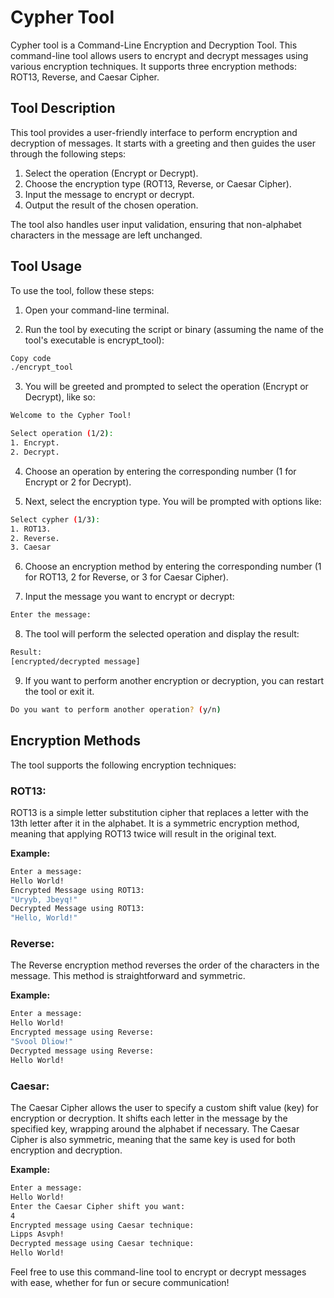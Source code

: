 # Cypher Tool

Cypher tool is a Command-Line Encryption and Decryption Tool. This command-line tool allows users to encrypt and decrypt messages using various encryption techniques. It supports three encryption methods: ROT13, Reverse, and Caesar Cipher.

## Tool Description

This tool provides a user-friendly interface to perform encryption and decryption of messages. It starts with a greeting and then guides the user through the following steps:

1. Select the operation (Encrypt or Decrypt).
2. Choose the encryption type (ROT13, Reverse, or Caesar Cipher).
3. Input the message to encrypt or decrypt.
4. Output the result of the chosen operation.

The tool also handles user input validation, ensuring that non-alphabet characters in the message are left unchanged.

## Tool Usage

To use the tool, follow these steps:

1. Open your command-line terminal.

2. Run the tool by executing the script or binary (assuming the name of the tool's executable is encrypt_tool):

```bash
Copy code
./encrypt_tool
```

3. You will be greeted and prompted to select the operation (Encrypt or Decrypt), like so:
   
```bash
Welcome to the Cypher Tool!

Select operation (1/2):
1. Encrypt.
2. Decrypt.
```

4. Choose an operation by entering the corresponding number (1 for Encrypt or 2 for Decrypt).

5. Next, select the encryption type. You will be prompted with options like:

```bash
Select cypher (1/3):
1. ROT13.
2. Reverse.
3. Caesar
```

6. Choose an encryption method by entering the corresponding number (1 for ROT13, 2 for Reverse, or 3 for Caesar Cipher).

7. Input the message you want to encrypt or decrypt:

```bash
Enter the message:
```

8. The tool will perform the selected operation and display the result:
   
```bash
Result:
[encrypted/decrypted message]
```

9. If you want to perform another encryption or decryption, you can restart the tool or exit it.

```bash
Do you want to perform another operation? (y/n)
```

## Encryption Methods
The tool supports the following encryption techniques:

### ROT13: 
ROT13 is a simple letter substitution cipher that replaces a letter with the 13th letter after it in the alphabet. It is a symmetric encryption method, meaning that applying ROT13 twice will result in the original text.

<b> Example: </b>

```bash
Enter a message: 
Hello World!
Encrypted Message using ROT13: 
"Uryyb, Jbeyq!"
Decrypted Message using ROT13: 
"Hello, World!"
```

### Reverse: 
The Reverse encryption method reverses the order of the characters in the message. This method is straightforward and symmetric.

<b> Example: </b>

```bash
Enter a message: 
Hello World!
Encrypted message using Reverse: 
"Svool Dliow!"
Decrypted message using Reverse:
Hello World!
```

### Caesar: 
The Caesar Cipher allows the user to specify a custom shift value (key) for encryption or decryption. It shifts each letter in the message by the specified key, wrapping around the alphabet if necessary. The Caesar Cipher is also symmetric, meaning that the same key is used for both encryption and decryption.

<b> Example: </b>

```bash
Enter a message: 
Hello World!
Enter the Caesar Cipher shift you want: 
4
Encrypted message using Caesar technique:
Lipps Asvph!
Decrypted message using Caesar technique:
Hello World!
```

Feel free to use this command-line tool to encrypt or decrypt messages with ease, whether for fun or secure communication!

